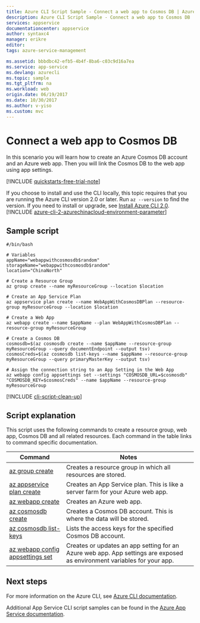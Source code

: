 ```yaml
---
title: Azure CLI Script Sample - Connect a web app to Cosmos DB | Azure
description: Azure CLI Script Sample - Connect a web app to Cosmos DB
services: appservice
documentationcenter: appservice
author: syntaxc4
manager: erikre
editor: 
tags: azure-service-management

ms.assetid: bbbdbc42-efb5-4b4f-8ba6-c03c9d16a7ea
ms.service: app-service
ms.devlang: azurecli
ms.topic: sample
ms.tgt_pltfrm: na
ms.workload: web
origin.date: 06/19/2017
ms.date: 10/30/2017
ms.author: v-yiso
ms.custom: mvc
---
```


# Connect a web app to Cosmos DB

In this scenario you will learn how to create an Azure Cosmos DB account and an Azure web app. Then you will link the Cosmos DB to the web app using app settings.

[!INCLUDE [quickstarts-free-trial-note](../../../includes/quickstarts-free-trial-note.md)]


If you choose to install and use the CLI locally, this topic requires that you are running the Azure CLI version 2.0 or later. Run `az --version` to find the version. If you need to install or upgrade, see [Install Azure CLI 2.0](https://docs.microsoft.com/cli/azure/install-azure-cli). 
[!INCLUDE [azure-cli-2-azurechinacloud-environment-parameter](../../../includes/azure-cli-2-azurechinacloud-environment-parameter.md)]
## Sample script

```azurecli
#/bin/bash

# Variables
appName="webappwithcosmosdb$random"
storageName="webappwithcosmosdb$random"
location="ChinaNorth"

# Create a Resource Group 
az group create --name myResourceGroup --location $location

# Create an App Service Plan
az appservice plan create --name WebAppWithCosmosDBPlan --resource-group myResourceGroup --location $location

# Create a Web App
az webapp create --name $appName --plan WebAppWithCosmosDBPlan --resource-group myResourceGroup 

# Create a Cosmos DB
cosmosdb=$(az cosmosdb create --name $appName --resource-group myResourceGroup --query documentEndpoint --output tsv)
cosmosCreds=$(az cosmosdb list-keys --name $appName --resource-group myResourceGroup --query primaryMasterKey --output tsv)

# Assign the connection string to an App Setting in the Web App
az webapp config appsettings set --settings "COSMOSDB_URL=$cosmosdb" "COSMOSDB_KEY=$cosmosCreds" --name $appName --resource-group myResourceGroup
```

[!INCLUDE [cli-script-clean-up](../../../includes/cli-script-clean-up.md)]

## Script explanation

This script uses the following commands to create a resource group, web app, Cosmos DB and all related resources. Each command in the table links to command specific documentation.

| Command | Notes |
|---|---|
| [az group create](https://docs.microsoft.com/cli/azure/group#az_group_create) | Creates a resource group in which all resources are stored. |
| [az appservice plan create](https://docs.microsoft.com/cli/azure/appservice/plan#az_appservice_plan_create) | Creates an App Service plan. This is like a server farm for your Azure web app. |
| [az webapp create](https://docs.microsoft.com/cli/azure/webapp#az_webapp_create) | Creates an Azure web app. |
| [az cosmosdb create](https://docs.microsoft.com/en-us/cli/azure/cosmosdb#az_cosmosdb_create) | Creates a Cosmos DB account. This is where the data will be stored. |
| [az cosmosdb list-keys](https://docs.microsoft.com/en-us/cli/azure/cosmosdb#az_cosmosdb_list_keys) | Lists the access keys for the specified Cosmos DB account. |
| [az webapp config appsettings set](https://docs.microsoft.com/cli/azure/webapp/config/appsettings#az_webapp_config_appsettings_set) | Creates or updates an app setting for an Azure web app. App settings are exposed as environment variables for your app. |

## Next steps

For more information on the Azure CLI, see [Azure CLI documentation](https://docs.microsoft.com/cli/azure/overview).

Additional App Service CLI script samples can be found in the [Azure App Service documentation](../app-service-cli-samples.md).

<!--Update_Description: add a note about Azure CLI 2.0 version-->